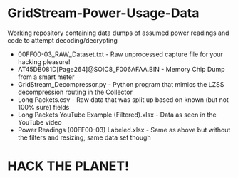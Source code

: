# GridStream-Power-Usage-Data
Working repository containing data dumps of assumed power readings and code to attempt decoding/decrypting

- 00FF00-03_RAW_Dataset.txt - Raw unprocessed capture file for your hacking pleasure!
- AT45DB081D[Page264]@SOIC8_F006AFAA.BIN - Memory Chip Dump from a smart meter
- GridStream_Decompressor.py - Python program that mimics the LZSS decompression routing in the Collector
- Long Packets.csv - Raw data that was split up based on known (but not 100% sure) fields
- Long Packets YouTube Example (Filtered).xlsx - Data as seen in the YouTube video
- Power Readings (00FF00-03) Labeled.xlsx - Same as above but without the filters and resizing, same data set though

# HACK THE PLANET!
